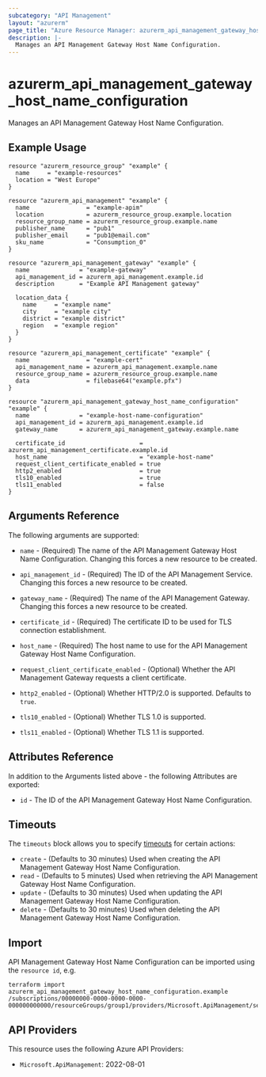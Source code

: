 ```yaml
---
subcategory: "API Management"
layout: "azurerm"
page_title: "Azure Resource Manager: azurerm_api_management_gateway_host_name_configuration"
description: |-
  Manages an API Management Gateway Host Name Configuration.
---
```


# azurerm_api_management_gateway_host_name_configuration

Manages an API Management Gateway Host Name Configuration.

## Example Usage

```hcl
resource "azurerm_resource_group" "example" {
  name     = "example-resources"
  location = "West Europe"
}

resource "azurerm_api_management" "example" {
  name                = "example-apim"
  location            = azurerm_resource_group.example.location
  resource_group_name = azurerm_resource_group.example.name
  publisher_name      = "pub1"
  publisher_email     = "pub1@email.com"
  sku_name            = "Consumption_0"
}

resource "azurerm_api_management_gateway" "example" {
  name              = "example-gateway"
  api_management_id = azurerm_api_management.example.id
  description       = "Example API Management gateway"

  location_data {
    name     = "example name"
    city     = "example city"
    district = "example district"
    region   = "example region"
  }
}

resource "azurerm_api_management_certificate" "example" {
  name                = "example-cert"
  api_management_name = azurerm_api_management.example.name
  resource_group_name = azurerm_resource_group.example.name
  data                = filebase64("example.pfx")
}

resource "azurerm_api_management_gateway_host_name_configuration" "example" {
  name              = "example-host-name-configuration"
  api_management_id = azurerm_api_management.example.id
  gateway_name      = azurerm_api_management_gateway.example.name

  certificate_id                     = azurerm_api_management_certificate.example.id
  host_name                          = "example-host-name"
  request_client_certificate_enabled = true
  http2_enabled                      = true
  tls10_enabled                      = true
  tls11_enabled                      = false
}
```

## Arguments Reference

The following arguments are supported:

* `name` - (Required) The name of the API Management Gateway Host Name Configuration. Changing this forces a new resource to be created.

* `api_management_id` - (Required) The ID of the API Management Service. Changing this forces a new resource to be created.

* `gateway_name` - (Required) The name of the API Management Gateway. Changing this forces a new resource to be created.

* `certificate_id` - (Required) The certificate ID to be used for TLS connection establishment.

* `host_name` - (Required) The host name to use for the API Management Gateway Host Name Configuration.

* `request_client_certificate_enabled` - (Optional) Whether the API Management Gateway requests a client certificate.

* `http2_enabled` - (Optional) Whether HTTP/2.0 is supported. Defaults to `true`.

* `tls10_enabled` - (Optional) Whether TLS 1.0 is supported.

* `tls11_enabled` - (Optional) Whether TLS 1.1 is supported.

## Attributes Reference

In addition to the Arguments listed above - the following Attributes are exported:

* `id` - The ID of the API Management Gateway Host Name Configuration.

## Timeouts

The `timeouts` block allows you to specify [timeouts](https://www.terraform.io/docs/configuration/resources.html#timeouts) for certain actions:

* `create` - (Defaults to 30 minutes) Used when creating the API Management Gateway Host Name Configuration.
* `read` - (Defaults to 5 minutes) Used when retrieving the API Management Gateway Host Name Configuration.
* `update` - (Defaults to 30 minutes) Used when updating the API Management Gateway Host Name Configuration.
* `delete` - (Defaults to 30 minutes) Used when deleting the API Management Gateway Host Name Configuration.

## Import

API Management Gateway Host Name Configuration can be imported using the `resource id`, e.g.

```shell
terraform import azurerm_api_management_gateway_host_name_configuration.example /subscriptions/00000000-0000-0000-0000-000000000000/resourceGroups/group1/providers/Microsoft.ApiManagement/service/service1/gateways/gateway1/hostnameConfigurations/hc1
```

## API Providers
<!-- This section is generated, changes will be overwritten -->
This resource uses the following Azure API Providers:

* `Microsoft.ApiManagement`: 2022-08-01
